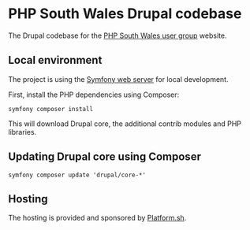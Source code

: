 # PHP South Wales Drupal codebase

The Drupal codebase for the [PHP South Wales user group](https://www.phpsouthwales.uk) website.

## Local environment

The project is using the [Symfony web server](https://symfony.com/doc/current/setup/symfony_server.html) for local development.

First, install the PHP dependencies using Composer:

    symfony composer install

This will download Drupal core, the additional contrib modules and PHP libraries.

## Updating Drupal core using Composer

    symfony composer update 'drupal/core-*'

## Hosting

The hosting is provided and sponsored by [Platform.sh](http://platform.sh/?medium=referral&utm_campaign=sponsored_sites&utm_source=phpsouthwales).
